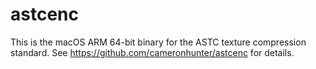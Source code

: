 # astcenc

This is the macOS ARM 64-bit binary for the ASTC texture compression standard. See https://github.com/cameronhunter/astcenc for details.
